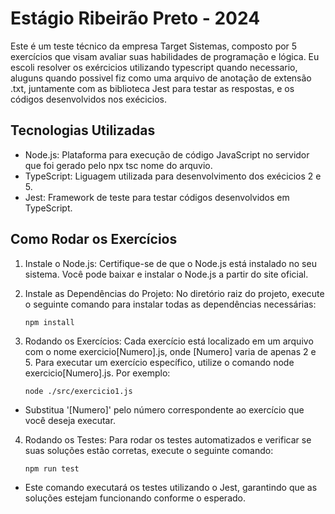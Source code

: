# Estágio Ribeirão Preto - 2024

Este é um teste técnico da empresa Target Sistemas, composto por 5 exercícios que visam avaliar suas habilidades de programação e lógica. Eu escoli resolver os exércicios utilizando typescript quando necessario, aluguns quando possivel fiz como uma arquivo de anotação de extensão .txt, juntamente com as biblioteca Jest para testar as respostas, e os códigos desenvolvidos nos exécicios.

## Tecnologias Utilizadas
* Node.js: Plataforma para execução de  código JavaScript no servidor que foi gerado pelo npx tsc nome do arquvio.
* TypeScript: Liguagem utilizada para desenvolvimento dos exécicios 2 e 5.
* Jest: Framework de teste para testar códigos desenvolvidos em TypeScript.

## Como Rodar os Exercícios
1. Instale o Node.js: Certifique-se de que o Node.js está instalado no seu sistema. Você pode baixar e instalar o Node.js a partir do site oficial.

2. Instale as Dependências do Projeto: No diretório raiz do projeto, execute o seguinte comando para instalar todas as dependências necessárias:

    ```
    npm install
    ```
3. Rodando os Exercícios: Cada exercício está localizado em um arquivo com o nome exercicio[Numero].js, onde [Numero] varia de apenas 2 e 5. Para executar um exercício específico, utilize o comando node exercicio[Numero].js. Por exemplo:

    ```
    node ./src/exercicio1.js
    ```
- Substitua '[Numero]' pelo número correspondente ao exercício que você deseja executar.

4. Rodando os Testes: Para rodar os testes automatizados e verificar se suas soluções estão corretas, execute o seguinte comando:

    ```
    npm run test
    ```
- Este comando executará os testes utilizando o Jest, garantindo que as soluções estejam funcionando conforme o esperado.
